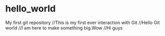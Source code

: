 # hello_world
My first git repository
//This is my first ever interaction with Git
//Hello Git world
//I am here to make something big.Wow
//Hi guys
